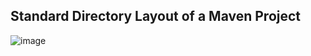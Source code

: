 ## Standard Directory Layout of a Maven Project

![image](https://user-images.githubusercontent.com/59940078/229340053-6ca02130-fbf5-4bb1-90ea-5c27fe69f491.png)
